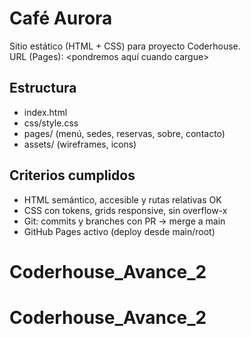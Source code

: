 # Café Aurora
Sitio estático (HTML + CSS) para proyecto Coderhouse.  
URL (Pages): <pondremos aquí cuando cargue>

## Estructura
- index.html
- css/style.css
- pages/ (menú, sedes, reservas, sobre, contacto)
- assets/ (wireframes, icons)

## Criterios cumplidos
- HTML semántico, accesible y rutas relativas OK
- CSS con tokens, grids responsive, sin overflow-x
- Git: commits y branches con PR → merge a main
- GitHub Pages activo (deploy desde main/root)
# Coderhouse_Avance_2
# Coderhouse_Avance_2
